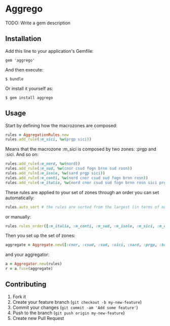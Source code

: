 # Aggrego

TODO: Write a gem description

## Installation

Add this line to your application's Gemfile:

    gem 'aggrego'

And then execute:

    $ bundle

Or install it yourself as:

    $ gem install aggrego

## Usage

Start by defining how the macrozones are composed:

```ruby
rules = AggregationRules.new
rules.add_rule(:m_sici, %w(prgp sici))
```
Means that the macrozone :m_sici is composed by two zones: :prgp and :sici.
And so on:

```ruby
rules.add_rule(:m_nord, %w(nord))
rules.add_rule(:m_sud, %w(cnor csud fogn brnn sud rosn))
rules.add_rule(:m_isole, %w(sard prgp sici))
rules.add_rule(:m_conti, %w(nord cnor csud sud fogn brnn rosn))
rules.add_rule(:m_italia, %w(nord cnor csud sud fogn brnn rosn sici prgp sard))
```

These rules are applied to your set of zones through an order you can set automatically:
```ruby
rules.auto_sort # the rules are sorted from the largest (in terms of number of zones) to smallest
```
or manually:
```ruby
rules.rules_order([:m_italia, :m_conti, :m_sud, :m_isole, :m_sici, :m_nord])
```

Then you set up the set of zones:
```ruby
aggregate = Aggregate.new([:cnor, :csud, :sud, :sici, :sard, :prgp, :brnn, :fogn, :rosn])
```

and your aggregator:
```ruby
a = Aggregator.new(rules)
r = a.fuse(aggregate)
```






## Contributing

1. Fork it
2. Create your feature branch (`git checkout -b my-new-feature`)
3. Commit your changes (`git commit -am 'Add some feature'`)
4. Push to the branch (`git push origin my-new-feature`)
5. Create new Pull Request


```ruby

```

